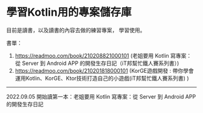 # 學習Kotlin用的專案儲存庫

目前是讀書，以及讀書的內容去做的練習專案，
學習使用。

書單：
1. https://readmoo.com/book/210208821000101 (老姐要用 Kotlin 寫專案：從 Server 到 Android APP 的開發生存日記（iT邦幫忙鐵人賽系列書）)
1. https://readmoo.com/book/210201818000101 (KorGE遊戲開發 : 帶你學會運用Kotlin、KorGE、Ktor技術打造自己的小遊戲(iT邦幫忙鐵人賽系列書) )

---
2022.09.05 開始讀第一本：老姐要用 Kotlin 寫專案：從 Server 到 Android APP 的開發生存日記


